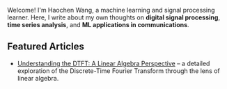 Welcome! I'm Haochen Wang, a machine learning and signal processing learner. Here, I write about my own thoughts on **digital signal processing**, **time series analysis**, and **ML applications in communications**.

## Featured Articles

- [Understanding the DTFT: A Linear Algebra Perspective](articles/dtft-linear-algebra.html) – a detailed exploration of the Discrete-Time Fourier Transform through the lens of linear algebra.
